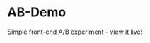 # AB-Demo
Simple front-end A/B experiment - [view it live!](https://zarrinan.github.io/ds_example/AB-Demo/)

